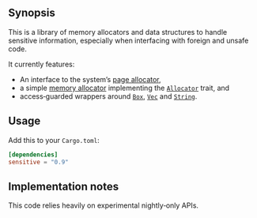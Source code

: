 ## Synopsis

This is a library of memory allocators and data structures to handle sensitive information, especially when interfacing with foreign and unsafe code.

It currently features:

- An interface to the system’s [page allocator](https://docs.rs/sensitive/*/sensitive/pages/),
- a simple [memory allocator](https://docs.rs/sensitive/*/sensitive/alloc/) implementing the [`Allocator`](https://doc.rust-lang.org/nightly/std/alloc/trait.Allocator.html) trait, and
- access‐guarded wrappers around [`Box`](https://docs.rs/sensitive/*/sensitive/boxed/), [`Vec`](https://docs.rs/sensitive/*/sensitive/vec/) and [`String`](https://docs.rs/sensitive/*/sensitive/string/).

## Usage

Add this to your `Cargo.toml`:

```toml
[dependencies]
sensitive = "0.9"
```

## Implementation notes

This code relies heavily on experimental nightly‐only APIs.

